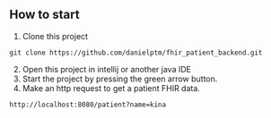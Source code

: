 ## How to start

1. Clone this project
```
git clone https://github.com/danielptm/fhir_patient_backend.git
```
2. Open this project in intellij or another java IDE
3. Start the project by pressing the green arrow button.
4. Make an http request to get a patient FHIR data.
```
http://localhost:8080/patient?name=kina
```

